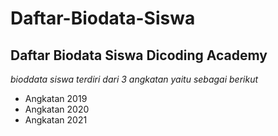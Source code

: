 Daftar-Biodata-Siswa
==
Daftar Biodata Siswa Dicoding Academy
--
*bioddata siswa terdiri dari 3 angkatan yaitu sebagai berikut*
- Angkatan 2019
- Angkatan 2020
- Angkatan 2021
